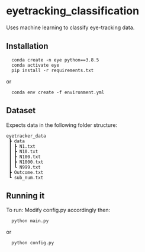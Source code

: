 # eyetracking_classification
Uses machine learning to classify eye-tracking data.

Installation
------------

```
  conda create -n eye python==3.8.5
  conda activate eye
  pip install -r requirements.txt
```
or
```
  conda env create -f environment.yml
```


Dataset
------------
Expects data in the following folder structure:
```
eyetracker_data
 ┣ data
 ┃ ┣ N1.txt
 ┃ ┣ N10.txt
 ┃ ┣ N100.txt
 ┃ ┣ N1000.txt
 ┃ ┗ N999.txt
 ┣ Outcome.txt
 ┗ sub_num.txt
```


Running it
------------
To run:
Modify config.py accordingly then:
```
  python main.py
```
or
```
  python config.py
```

